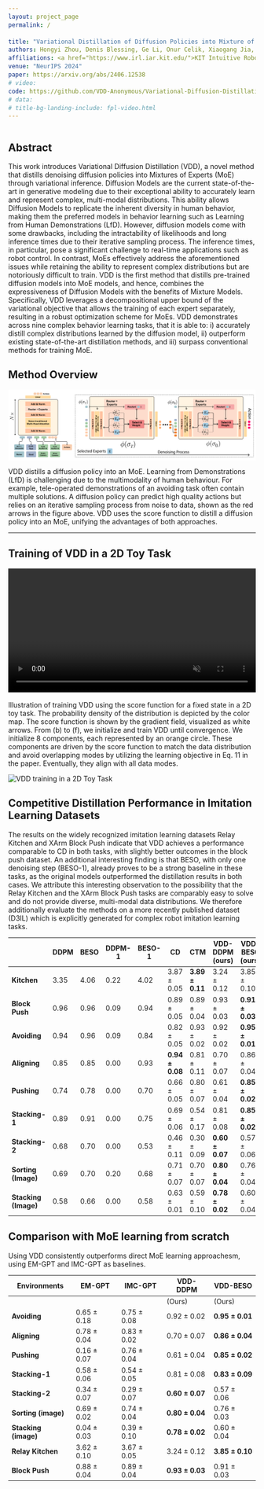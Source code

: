 ```yaml
---
layout: project_page
permalink: /

title: "Variational Distillation of Diffusion Policies into Mixture of Experts"
authors: Hongyi Zhou, Denis Blessing, Ge Li, Onur Celik, Xiaogang Jia, <a href="https://alr.iar.kit.edu/21_65.php">Gerhard Neumann</a>, <a href="https://rudolf.intuitive-robots.net/">Rudolf Lioutikov</a>
affiliations: <a href="https://www.irl.iar.kit.edu/">KIT Intuitive Robots Lab</a>
venue: "NeurIPS 2024"
paper: https://arxiv.org/abs/2406.12538
# video:
code: https://github.com/VDD-Anonymous/Variational-Diffusion-Distillation
# data:
# title-bg-landing-include: fpl-video.html
---
```



<div class="columns is-centered has-text-centered">
    <div class="column is-four-fifths">
        <h2>Abstract</h2>
        <div class="content has-text-justified">
This work introduces Variational Diffusion Distillation (VDD), a novel method
that distills denoising diffusion policies into Mixtures of Experts (MoE) through
variational inference. Diffusion Models are the current state-of-the-art in generative
modeling due to their exceptional ability to accurately learn and represent complex,
multi-modal distributions. This ability allows Diffusion Models to replicate the
inherent diversity in human behavior, making them the preferred models in behavior
learning such as Learning from Human Demonstrations (LfD). However, diffusion
models come with some drawbacks, including the intractability of likelihoods and
long inference times due to their iterative sampling process. The inference times,
in particular, pose a significant challenge to real-time applications such as robot
control. In contrast, MoEs effectively address the aforementioned issues while
retaining the ability to represent complex distributions but are notoriously difficult
to train. VDD is the first method that distills pre-trained diffusion models into MoE
models, and hence, combines the expressiveness of Diffusion Models with the
benefits of Mixture Models. Specifically, VDD leverages a decompositional upper
bound of the variational objective that allows the training of each expert separately,
resulting in a robust optimization scheme for MoEs. VDD demonstrates across
nine complex behavior learning tasks, that it is able to: i) accurately distill complex
distributions learned by the diffusion model, ii) outperform existing state-of-the-art
distillation methods, and iii) surpass conventional methods for training MoE.
        </div>
    </div>
</div>

## Method Overview

<div class="columns is-centered">
    <img src="./static/image/overview.png" alt="VDD" class="column is-four-fifths">
</div>

VDD distills a diffusion policy into an MoE. Learning from Demonstrations (LfD) is challenging due to the multimodality
of human behaviour. For example, tele-operated demonstrations of an avoiding task often contain
multiple solutions. A diffusion policy can predict high quality actions but relies on an
iterative sampling process from noise to data, shown as the red arrows in the figure above. VDD uses the score
function to distill a diffusion policy into an MoE, unifying the advantages of both approaches.

---

## Training of VDD in a 2D Toy Task

<div class="column is-one-third is-pulled-right p-0">
    <video width="100%" autoplay muted loop playsinline>
        <source src="./static/video/toy_task_animation.mp4" type="video/mp4">
    </video>
</div>

Illustration of training VDD using the score function for a fixed state in a 2D toy task.
The probability density of the distribution is depicted by the color map. The score function is shown
by the gradient field, visualized as white arrows. From (b) to (f), we initialize and train VDD until
convergence. We initialize 8 components, each represented by an orange circle. These components
are driven by the score function to match the data distribution and avoid overlapping modes by
utilizing the learning objective in Eq. 11 in the paper. Eventually, they align with all data modes.

<div class="columns is-centered">
    <img src="./static/image/toy_task_ov.png" alt="VDD training in a 2D Toy Task" class="column is-full">
</div>

## Competitive Distillation Performance in Imitation Learning Datasets

The results on the widely recognized imitation learning datasets Relay Kitchen and XArm Block Push indicate that VDD achieves a performance comparable to CD in both tasks, with
slightly better outcomes in the block push dataset. An additional interesting finding is that BESO,
with only one denoising step (BESO-1), already proves to be a strong baseline in these tasks, as
the original models outperformed the distillation results in both cases. We attribute this interesting
observation to the possibility that the Relay Kitchen and the XArm Block Push tasks are comparably
easy to solve and do not provide diverse, multi-modal data distributions. We therefore additionally
evaluate the methods on a more recently published dataset (D3IL) which is explicitly generated
for complex robot imitation learning tasks.

|                | **DDPM** | **BESO** | **DDPM-1** | **BESO-1** | **CD**             | **CTM**            | **VDD-DDPM (ours)**  | **VDD-BESO (ours)** |
|----------------|----------|----------|------------|------------|--------------------|--------------------|----------------------|----------------------|
| **Kitchen**     | 3.35     | 4.06     | 0.22       | 4.02       | 3.87 ± 0.05        | **3.89 ± 0.11**     | 3.24 ± 0.12          | 3.85 ± 0.10          |
| **Block Push**  | 0.96     | 0.96     | 0.09       | 0.94       | 0.89 ± 0.05        | 0.89 ± 0.04        | 0.93 ± 0.03          | **0.91 ± 0.03**    |
| **Avoiding**    | 0.94     | 0.96     | 0.09       | 0.84       | 0.82 ± 0.05        | 0.93 ± 0.02        | 0.92 ± 0.02          | **0.95 ± 0.01**    |
| **Aligning**    | 0.85     | 0.85     | 0.00       | 0.93       | **0.94 ± 0.08**  | 0.81 ± 0.11        | 0.70 ± 0.07          | 0.86 ± 0.04          |
| **Pushing**     | 0.74     | 0.78     | 0.00       | 0.70       | 0.66 ± 0.05        | 0.80 ± 0.07        | 0.61 ± 0.04          | **0.85 ± 0.02**    |
| **Stacking-1**  | 0.89     | 0.91     | 0.00       | 0.75       | 0.69 ± 0.06        | 0.54 ± 0.17        | 0.81 ± 0.08          | **0.85 ± 0.02**    |
| **Stacking-2**  | 0.68     | 0.70     | 0.00       | 0.53       | 0.46 ± 0.11        | 0.30 ± 0.09        | **0.60 ± 0.07**    | 0.57 ± 0.06          |
| **Sorting (Image)**  | 0.69 | 0.70 | 0.20       | 0.68       | 0.71 ± 0.07        | 0.70 ± 0.07        | **0.80 ± 0.04**    | 0.76 ± 0.04          |
| **Stacking (Image)** | 0.58 | 0.66 | 0.00       | 0.58       | 0.63 ± 0.01        | 0.59 ± 0.10        | **0.78 ± 0.02**    | 0.60 ± 0.04          |


## Comparison with MoE learning from scratch

Using VDD consistently outperforms direct MoE learning approachesm, using EM-GPT and IMC-GPT as baselines.

| **Environments**    | **EM-GPT**      | **IMC-GPT**      | **VDD-DDPM**  | **VDD-BESO**      |
|---------------------|------------------|------------------|------------------|-------------------|
|                     |                  |                  | (Ours)           | (Ours)            |
| **Avoiding**        | 0.65 ± 0.18      | 0.75 ± 0.08      | 0.92 ± 0.02      | **0.95 ± 0.01**   |
| **Aligning**        | 0.78 ± 0.04      | 0.83 ± 0.02      | 0.70 ± 0.07      | **0.86 ± 0.04**   |
| **Pushing**         | 0.16 ± 0.07      | 0.76 ± 0.04      | 0.61 ± 0.04      | **0.85 ± 0.02**   |
| **Stacking-1**      | 0.58 ± 0.06      | 0.54 ± 0.05      | 0.81 ± 0.08      | **0.83 ± 0.09**   |
| **Stacking-2**      | 0.34 ± 0.07      | 0.29 ± 0.07      | **0.60 ± 0.07**  | 0.57 ± 0.06       |
| **Sorting (image)** | 0.69 ± 0.02      | 0.74 ± 0.04      | **0.80 ± 0.04**  | 0.76 ± 0.03       |
| **Stacking (image)**| 0.04 ± 0.03      | 0.39 ± 0.10      | **0.78 ± 0.02**  | 0.60 ± 0.04       |
| **Relay Kitchen**   | 3.62 ± 0.10      | 3.67 ± 0.05      | 3.24 ± 0.12      | **3.85 ± 0.10**   |
| **Block Push**      | 0.88 ± 0.04      | 0.89 ± 0.04      | **0.93 ± 0.03**  | 0.91 ± 0.03       |



<!-- ## BibTeX

```bibtex
@inproceedings{
    reuss2023goal,
    title={Goal Conditioned Imitation Learning using Score-based Diffusion Policies},
    author={Reuss, Moritz and Li, Maximilian and Jia, Xiaogang and Lioutikov, Rudolf},
    booktitle={Robotics: Science and Systems},
    year={2023}
}
``` -->

<!-- ## Acknowledgements

The work presented here was funded by the German Research Foundation (DFG) – 448648559. -->

<!-- ## Related Projects
<h3><a href="https://intuitive-robots.github.io/mdt_policy/">Multimodal Diffusion Transformer: Learning Versatile Behavior from Multimodal Goals</a></h3>
<div class="column is-full columns">
    <div class="column is-half">
        <img src="./static/image/mdt-v-figure.png" alt="MDT-V Overview">
    </div>
    <div class="column is-half">
        <p>
        The Multimodal Diffusion Transformer (MDT) is a novel framework that learns versatile behaviors from multimodal goals with minimal language annotations. Leveraging a transformer backbone, MDT aligns image and language-based goal embeddings through two self-supervised objectives, enabling it to tackle long-horizon manipulation tasks. In benchmark tests like CALVIN and LIBERO, MDT outperforms prior methods by 15% while using fewer parameters. Its effectiveness is demonstrated in both simulated and real-world environments, highlighting its potential in settings with sparse language data.
        </p>
    </div>
</div>

<h3><a href="https://robottasklabeling.github.io/">Scaling Robot Policy Learning via Zero-Shot Labeling with Foundation Models</a></h3>
<div class="column is-full columns">
    <div class="column is-half">
        <img src="./static/image/nils-ow.png" alt="NILS Overview">
    </div>
    <div class="column is-half">
        <p>
Using pre-trained vision-language models, NILS detects objects, identifies changes, segments tasks, and annotates behavior datasets. Evaluations on the BridgeV2 and kitchen play datasets demonstrate its effectiveness in annotating diverse, unstructured robot demonstrations while addressing the limitations of traditional human labeling methods.
        </p>
    </div>
</div> -->
